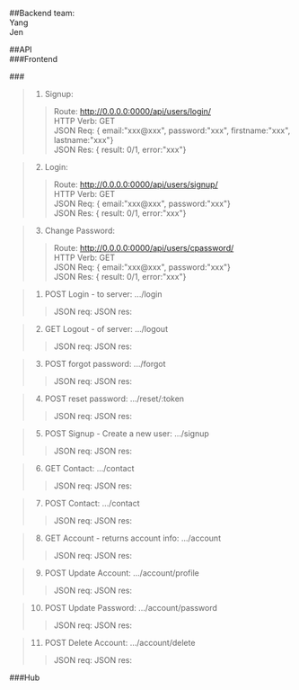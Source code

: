 ##Backend team:<br/>
Yang<br/>
Jen<br/>

##API<br/>
###Frontend<br/>

###<br/>
>1. Signup: 
>> Route: http://0.0.0.0:0000/api/users/login/ <br/>
>> HTTP Verb: GET <br/>
>> JSON Req: { email:"xxx@xxx", password:"xxx", firstname:"xxx", lastname:"xxx"} <br/>
>> JSON Res: { result: 0/1, error:"xxx"} <br/>

>2. Login: 
>> Route: http://0.0.0.0:0000/api/users/signup/ <br/>
>> HTTP Verb: GET <br/>
>> JSON Req: { email:"xxx@xxx", password:"xxx"} <br/>
>> JSON Res: { result: 0/1, error:"xxx"} <br/>

>3. Change Password: 
>> Route: http://0.0.0.0:0000/api/users/cpassword/ <br/>
>> HTTP Verb: GET <br/>
>> JSON Req: { email:"xxx@xxx", password:"xxx"} <br/>
>> JSON Res: { result: 0/1, error:"xxx"} <br/>


>1. POST Login - to server: .../login <br/>
>> JSON req:
>> JSON res:

>2. GET Logout - of server: .../logout <br/>
>> JSON req:
>> JSON res:

>3. POST forgot password: .../forgot <br/>
>> JSON req:
>> JSON res:

>4. POST reset password: .../reset/:token <br/>
>> JSON req:
>> JSON res:

>5. POST Signup - Create a new user: .../signup <br/>
>> JSON req:
>> JSON res:

>6. GET Contact: .../contact <br/>
>> JSON req:
>> JSON res:

>7. POST Contact: .../contact <br/>
>> JSON req:
>> JSON res:

>8. GET Account - returns account info: .../account <br/>
>> JSON req:
>> JSON res:

>9. POST Update Account: .../account/profile <br/>
>> JSON req:
>> JSON res:

>10. POST Update Password: .../account/password <br/>
>> JSON req:
>> JSON res:

>11. POST Delete Account: .../account/delete <br/>
>> JSON req:
>> JSON res:

###Hub<br/>
